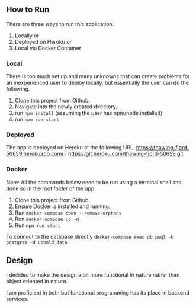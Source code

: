 ## How to Run

There are three ways to run this application.
1. Locally or
2. Deployed on Heroku or 
3. Local via Docker Container

### Local
There is too much set up and many unknowns that can create problems for an inexperienced user to deploy locally, but essentially the user can do the following.
1. Clone this project from Github.
2. Navigate into the newly created directory.
3. run `npm install` (assuming the user has npm/node installed)
4. run `npm run start`

### Deployed

The app is deployed on Heroku at the following URL.
https://thawing-fjord-50659.herokuapp.com/ | https://git.heroku.com/thawing-fjord-50659.git
### Docker
Note: All the commands below need to be run using a terminal shell and done so in the root folder of the app.

1. Clone this project from Github.
2. Ensure Docker is installed and running.
3. Run `docker-compose down --remove-orphans`
4. Run `docker-compose up -d`
5. Run `npm run start`

To connect to the database directly
`docker-compose exec db psql -U postgres -d uphold_data`

## Design

I decided to make the design a bit more functional in nature rather than object oriented in nature.

I am proficient in both but functional programming has its place in backend services.
